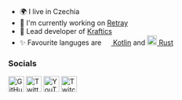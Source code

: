 <!-- Icons used from danielcranney/readme-generator -->

<div align="center">
    <img alt="" src="https://raw.githubusercontent.com/panda885/panda885/main/hello-card.svg">
</div>
<br />

- 🌍 I live in Czechia
- 🚀 I'm currently working on [Retray](https://github.com/krafticsteam/retray)
- 👑 Lead developer of [Kraftics](https://github.com/krafticsteam)
- ✨ Favourite languges are [<img alt="" height="16px" src="https://raw.githubusercontent.com/danielcranney/readme-generator/main/public/icons/skills/kotlin-colored.svg"> Kotlin](https://kotlinlang.org/) and [<img alt="" height="20px" src="https://raw.githubusercontent.com/danielcranney/profileme-dev/main/public/icons/skills/rust-colored-dark.svg"> Rust](https://www.rust-lang.org/)

### Socials
[<img alt="GitHub" height="32px" src="https://raw.githubusercontent.com/danielcranney/readme-generator/main/public/icons/socials/github-dark.svg">](https://github.com/panda885)
[<img alt="Twitter" height="32px" src="https://raw.githubusercontent.com/danielcranney/readme-generator/main/public/icons/socials/twitter.svg">](https://twitter.com/panda885_)
[<img alt="YouTube" height="32px" src="https://raw.githubusercontent.com/danielcranney/readme-generator/main/public/icons/socials/youtube.svg">](https://youtube.com/channel/UC46hm_kIIB6u5PllKStSSXg)
[<img alt="Twitch" height="32px" src="https://raw.githubusercontent.com/danielcranney/readme-generator/main/public/icons/socials/twitch.svg">](https://twitch.tv/Panda885_)

<div align="center">
    <img alt="" src="https://github-readme-stats.vercel.app/api?username=panda885&show_icons=true&bg_color=e94c42&title_color=fff&text_color=ffffffa0&icon_color=fff&hide_border=true&border_radius=0"><img alt="" src="https://github-readme-streak-stats.herokuapp.com/?user=Panda885&theme=dark&hide_border=true&background=E94C42&dates=FFFFFFA0&ring=FFFFFF50&fire=FFFFFF50&currStreakLabel=FFFFFF">
</div>
